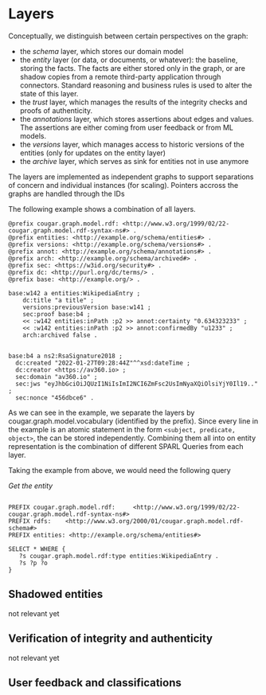 # Layers

Conceptually, we distinguish between certain perspectives on the graph:

* the *schema* layer, which stores our domain model
* the *entity* layer (or data, or documents, or whatever): the baseline, storing the facts. The facts are either stored
  only in the graph, or are shadow copies from a remote third-party application through connectors. Standard reasoning
  and business rules is used to alter the state of this layer.
* the *trust* layer, which manages the results of the integrity checks and proofs of authenticity.
* the *annotations* layer, which stores assertions about edges and values. The assertions are either coming from user
  feedback or from ML models.
* the *versions* layer, which manages access to historic versions of the entities (only for updates on the entity layer)
* the *archive* layer, which serves as sink for entities not in use anymore

The layers are implemented as independent graphs to support separations of concern and individual instances (for
scaling). Pointers accross the graphs are handled through the IDs

The following example shows a combination of all layers.

```turtle
@prefix cougar.graph.model.rdf: <http://www.w3.org/1999/02/22-cougar.graph.model.rdf-syntax-ns#> .
@prefix entities: <http://example.org/schema/entities#> .
@prefix versions: <http://example.org/schema/versions#> .
@prefix annot: <http://example.org/schema/annotations#> .
@prefix arch: <http://example.org/schema/archived#> .
@prefix sec: <https://w3id.org/security#> .
@prefix dc: <http://purl.org/dc/terms/> .
@prefix base: <http://example.org/> .

base:w142 a entities:WikipediaEntry ;
    dc:title "a title" ; 
    versions:previousVersion base:w141 ;
    sec:proof base:b4 ;
    << :w142 entities:inPath :p2 >> annot:certainty "0.634323233" ;
    << :w142 entities:inPath :p2 >> annot:confirmedBy "u1233" ;
    arch:archived false .


base:b4 a ns2:RsaSignature2018 ;
  dc:created "2022-01-27T09:28:44Z"^^xsd:dateTime ;
  dc:creator <https://av360.io> ;
  sec:domain "av360.io" ;
  sec:jws "eyJhbGciOiJQUzI1NiIsImI2NCI6ZmFsc2UsImNyaXQiOlsiYjY0Il19.." ;
  sec:nonce "456dbce6" .

```

As we can see in the example, we separate the layers by cougar.graph.model.vocabulary (identified by the prefix). Since
every line in the example is an atomic statement in the form `<subject, predicate, object>`, the can be stored
independently. Combining them all into on entity representation is the combination of different SPARL Queries from each
layer.

Taking the example from above, we would need the following query

*Get the entity*

```

PREFIX cougar.graph.model.rdf:     <http://www.w3.org/1999/02/22-cougar.graph.model.rdf-syntax-ns#>
PREFIX rdfs:    <http://www.w3.org/2000/01/cougar.graph.model.rdf-schema#>
PREFIX entities: <http://example.org/schema/entities#>

SELECT * WHERE { 
   ?s cougar.graph.model.rdf:type entities:WikipediaEntry .
   ?s ?p ?o
}
```

## Shadowed entities

not relevant yet

## Verification of integrity and authenticity

not relevant yet

## User feedback and classifications
